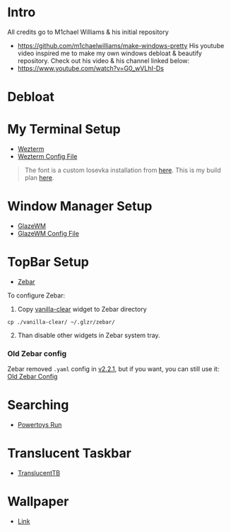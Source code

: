 # Intro

All credits go to M1chael Williams & his initial repository
- https://github.com/m1chaelwilliams/make-windows-pretty
His youtube video inspired me to make my own windows debloat & beautify repository.
Check out his video & his channel linked below:
- https://www.youtube.com/watch?v=G0_wVLhI-Ds
  
# Debloat

# My Terminal Setup

- [Wezterm](https://wezfurlong.org/wezterm/index.html)
- [Wezterm Config File](.wezterm.lua)                  

> The font is a custom Iosevka installation from [here](https://typeof.net/Iosevka/customizer). This is my build plan [here](./private-build-plans.toml).

# Window Manager Setup

- [GlazeWM](https://github.com/glzr-io/glazewm)
- [GlazeWM Config File](./config.yaml)

# TopBar Setup

- [Zebar](https://github.com/glzr-io/zebar)

To configure Zebar:

1. Copy [vanilla-clear](./vanilla-clear) widget to Zebar directory

```
cp ./vanilla-clear/ ~/.glzr/zebar/
```

2. Than disable other widgets in Zebar system tray.

### Old Zebar config

Zebar removed `.yaml` config in [v2.2.1](https://github.com/glzr-io/zebar/releases/tag/v2.2.1), but if you want, you can still use it: [Old Zebar Config](./zebar-config.yaml)

# Searching

- [Powertoys Run](https://learn.microsoft.com/en-us/windows/powertoys/run)

# Translucent Taskbar

- [TranslucentTB](https://apps.microsoft.com/detail/9pf4kz2vn4w9?hl=en-US&gl=US)

# Wallpaper

- [Link](https://wallhaven.cc/w/76edpv)
